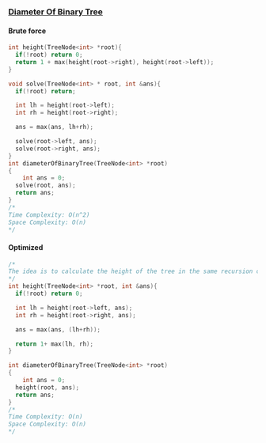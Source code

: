### [Diameter Of Binary Tree](https://www.codingninjas.com/studio/problems/diameter-of-binary-tree_8230762?challengeSlug=striver-sde-challenge)

#### Brute force
```cpp
int height(TreeNode<int> *root){
  if(!root) return 0;
  return 1 + max(height(root->right), height(root->left));
}

void solve(TreeNode<int> * root, int &ans){
  if(!root) return;

  int lh = height(root->left);
  int rh = height(root->right);

  ans = max(ans, lh+rh);

  solve(root->left, ans);
  solve(root->right, ans);
}
int diameterOfBinaryTree(TreeNode<int> *root)
{
	int ans = 0;
  solve(root, ans);
  return ans;
}
/*
Time Complexity: O(n^2)
Space Complexity: O(n)
*/
```

#### Optimized
```cpp
/*
The idea is to calculate the height of the tree in the same recursion call in which we are calculating the diameter of the tree. 
*/
int height(TreeNode<int> *root, int &ans){
  if(!root) return 0;

  int lh = height(root->left, ans);
  int rh = height(root->right, ans);

  ans = max(ans, (lh+rh));

  return 1+ max(lh, rh);
}

int diameterOfBinaryTree(TreeNode<int> *root)
{
	int ans = 0;
  height(root, ans);
  return ans;
}
/*
Time Complexity: O(n)
Space Complexity: O(n)
*/
```
